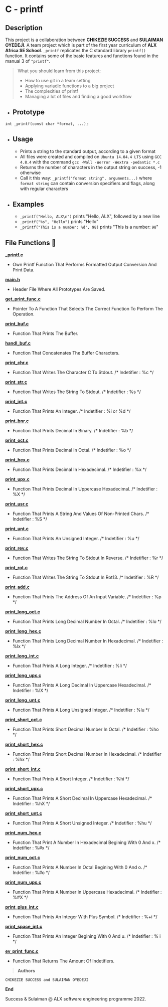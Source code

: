 # C - printf

## Description

 This project is a collaboration between **CHIKEZIE SUCCESS** and **SULAIMAN OYEDEJI**. A team project which is part of the first year curriculum of **ALX Africa SE School**. `_printf` replicates the C standard library `printf()` function. It contains some of the basic features and functions found in the manual 3 of `"printf"`. 


> What you should learn from this project:
 >  - How to use git in a team setting
 >  - Applying variadic functions to a big project
 >  - The complexities of printf
 >  - Managing a lot of files and finding a good workflow

* ## Prototype
`int _printf(const char *format, ...);` 

* ## Usage
    - Prints a string to the standard output, according to a given format
    - All files were created and compiled on `Ubuntu 14.04.4 LTS` using `GCC 4.8.4` with the command `gcc -Wall -Werror -Wextra -pedantic *.c`
    - Returns the number of characters in the output string on success, -1 otherwise
    - Call it this way: `_printf("format string", arguments...)` where `format string` can contain conversion specifiers and flags, along with regular characters

* ## Examples
    - `_printf("Hello, ALX\n")` prints "Hello, ALX", followed by a new line
    - `_printf("%s", "Hello")` prints "Hello"
    - `_printf("This is a number: %d", 98)` prints "This is a number: `98`"


## File Functions 📃

**[_printf.c](./_printf.c)**
- Own Printf Function That Performs Formatted Output Conversion And Print Data.

**[main.h](./main.h)**
- Header File Where All Prototypes Are Saved.

**[get_print_func.c](./get_print_func.c)**
- Pointer To A Function That Selects The Correct Function To Perform The Operation.

**[print_buf.c](./print_buf.c)**
- Function That Prints The Buffer.

**[handl_buf.c](./handl_buf.c)**
- Function That Concatenates The Buffer Characters.

**[print_chr.c](./print_chr.c)**
- Function That Writes The Character C To Stdout. /* Indetifier : %c */

**[print_str.c](./print_str.c)**
- Function That Writes The String To Stdout. /* Indetifier : %s */

**[print_int.c](./print_int.c)**
- Function That Prints An Integer. /* Indetifier : %i or %d */

**[print_bnr.c](./print_bnr.c)**
- Function That Prints Decimal In Binary. /* Indetifier : %b */

**[print_oct.c](./print_oct.c)**
- Function That Prints Decimal In Octal. /* Indetifier : %o */

**[print_hex.c](./print_hex.c)**
- Function That Prints Decimal In Hexadecimal. /* Indetifier : %x */

**[print_upx.c](./print_upx.c)**
- Function That Prints Decimal In Uppercase Hexadecimal. /* Indetifier : %X */

**[print_usr.c](./print_usr.c)**
- Function That Prints A String And Values Of Non-Printed Chars. /* Indetifier : %S */

**[print_unt.c](./print_unt.c)**
- Function That Prints An Unsigned Integer. /* Indetifier : %u */

**[print_rev.c](./print_rev.c)**
- Function That Writes The String To Stdout In Reverse. /* Indetifier : %r */

**[print_rot.c](./print_rot.c)**
- Function That Writes The String To Stdout In Rot13. /* Indetifier : %R */

**[print_add.c](./print_add.c)**
- Function That Prints The Address Of An Input Variable. /* Indetifier : %p */

**[print_long_oct.c](./print_long_oct.c)**
- Function That Prints Long Decimal Number In Octal. /* Indetifier : %lo */

**[print_long_hex.c](./print_long_hex.c)**
- Function That Prints Long Decimal Number In Hexadecimal. /* Indetifier : %lx */

**[print_long_int.c](./print_long_int.c)**
- Function That Prints A Long Integer. /* Indetifier : %li */

**[print_long_upx.c](./print_long_upx.c)**
- Function That Prints A Long Decimal In Uppercase Hexadecimal. /* Indetifier : %lX */

**[print_long_unt.c](./print_long_unt.c)**
- Function That Prints A Long Unsigned Integer. /* Indetifier : %lu */

**[print_short_oct.c](./print_short_oct.c)**
- Function That Prints Short Decimal Number In Octal. /* Indetifier : %ho */

**[print_short_hex.c](./print_short_hex.c)**
- Function That Prints Short Decimal Number In Hexadecimal. /* Indetifier : %hx */

**[print_short_int.c](./print_short_int.c)**
- Function That Prints A Short Integer. /* Indetifier : %hi */

**[print_short_upx.c](./print_short_upx.c)**
- Function That Prints A Short Decimal In Uppercase Hexadecimal. /* Indetifier : %hX */

**[print_short_unt.c](./print_short_unt.c)**
- Function That Prints A Short Unsigned Integer. /* Indetifier : %hu */

**[print_num_hex.c](./print_num_hex.c)**
- Function That Print A Number In Hexadecimal Begining With 0 And x. /* Indetifier : %#x */

**[print_num_oct.c](./print_num_oct.c)**
- Function That Prints A Number In Octal Begining With 0 And o. /* Indetifier : %#o */

**[print_num_upx.c](./print_num_upx.c)**
- Function That Prints A Number In Uppercase Hexadecimal. /* Indetifier : %#X */

**[print_plus_int.c](./print_plus_int.c)**
- Function That Prints An Integer With Plus Symbol. /* Indetifier : %+i */

**[print_space_int.c](./print_space_int.c)**
- Function That Prints An Integer Begining With 0 And u. /* Indetifier : % i */

**[ev_print_func.c](./ev_print_func.c)**
- Function That Returns The Amount Of Indetifiers.

> **Authors**

    CHIKEZIE SUCCESS and SULAIMAN OYEDEJI

**End**

Success & Sulaiman @ ALX software engineering programme 2022.
